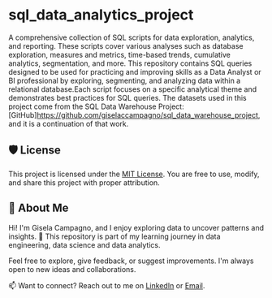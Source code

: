 # sql_data_analytics_project

A comprehensive collection of SQL scripts for data exploration, analytics, and reporting. These scripts cover various analyses such as database exploration, measures and metrics, time-based trends, cumulative analytics, segmentation, and more. This repository contains SQL queries designed to be used for practicing and improving skills as a Data Analyst or BI professional by exploring, segmenting, and analyzing data within a relational database.Each script focuses on a specific analytical theme and demonstrates best practices for SQL queries.
The datasets used in this project come from the SQL Data Warehouse Project: [GitHub]https://github.com/giselaccampagno/sql_data_warehouse_project, and it is a continuation of that work.

## 🛡️ License

This project is licensed under the [MIT License](LICENSE). You are free to use, modify, and share this project with proper attribution.

## 🌟 About Me

Hi! I'm Gisela Campagno, and I enjoy exploring data to uncover patterns and insights. 🚀 This repository is part of my learning journey in data engineering, data science and data analytics.

Feel free to explore, give feedback, or suggest improvements. I'm always open to new ideas and collaborations.

📫 Want to connect? Reach out to me on [LinkedIn](https://www.linkedin.com/in/gisela-campagno) or [Email](mailto:giselacampagno@gmail.com).
